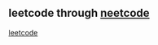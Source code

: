 leetcode through [neetcode](https://neetcode.io)
---
[leetcode](https://github.com/neetcode-gh/leetcode)

